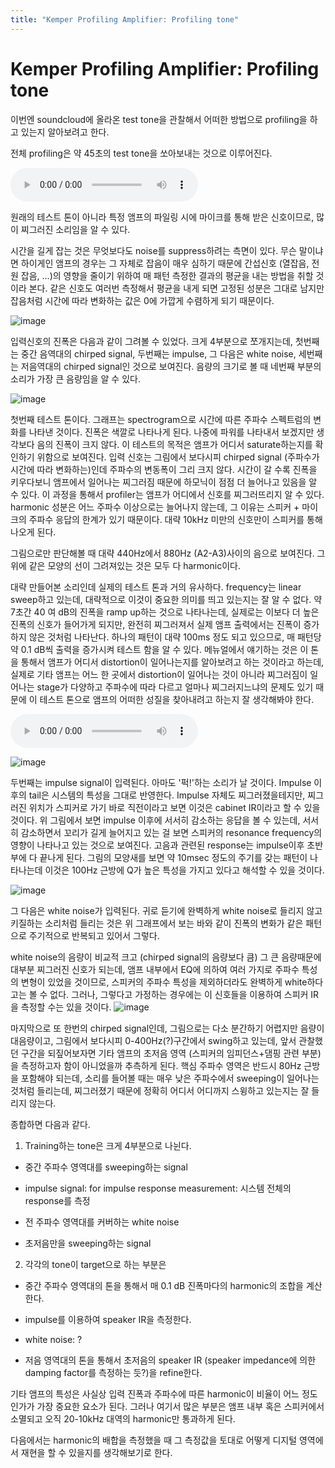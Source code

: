 ```yaml
---
title: "Kemper Profiling Amplifier: Profiling tone"
---
```

# Kemper Profiling Amplifier: Profiling tone


이번엔 soundcloud에 올라온 test tone을 관찰해서 어떠한 방법으로 profiling을 하고 있는지 알아보려고 한다.




전체 profiling은 약 45초의 test tone을 쏘아보내는 것으로 이루어진다.







<audio src="/assets/images/c1d200a26167f57fcff8c75a4c824f88.mp3" controls preload></audio>





원래의 테스트 톤이 아니라 특정 앰프의 파일링 시에 마이크를 통해 받은 신호이므로, 많이 찌그러진 소리임을 알 수 있다.




시간을 길게 잡는 것은 무엇보다도 noise를 suppress하려는 측면이 있다. 무슨 말이냐면 하이게인 앰프의 경우는 그 자체로 잡음이 매우 심하기 때문에 간섭신호 (열잡음, 전원 잡음, ...)의 영향을 줄이기 위하여 매 패턴 측정한 결과의 평균을 내는 방법을 취할 것이라 본다. 같은 신호도 여러번 측정해서 평균을 내게 되면 고정된 성분은 그대로 남지만 잡음처럼 시간에 따라 변화하는 값은 0에 가깝게 수렴하게 되기 때문이다.






![image](/assets/images/920dea7c8f79a6ed32d4bbc9241e6a2a.png)

입력신호의 진폭은 다음과 같이 그려볼 수 있었다. 크게 4부분으로 쪼개지는데, 첫번째는 중간 음역대의 chirped signal, 두번째는 impulse, 그 다음은 white noise, 세번째는 저음역대의 chirped signal인 것으로 보여진다. 음량의 크기로 볼 때 네번째 부분의 소리가 가장 큰 음량임을 알 수 있다. 

![image](/assets/images/d6d6301278b349289d534c3f7b0f0c1c.png)

첫번째 테스트 톤이다. 그래프는 spectrogram으로 시간에 따른 주파수 스펙트럼의 변화를 나타낸 것이다. 진폭은 색깔로 나타나게 된다. 나중에 파워를 나타내서 보겠지만 생각보다 음의 진폭이 크지 않다. 이 테스트의 목적은 앰프가 어디서 saturate하는지를 확인하기 위함으로 보여진다. 입력 신호는 그림에서 보다시피 chirped signal (주파수가 시간에 따라 변화하는)인데 주파수의 변동폭이 그리 크지 않다. 시간이 갈 수록 진폭을 키우다보니 앰프에서 일어나는 찌그러짐 때문에 하모닉이 점점 더 늘어나고 있음을 알 수 있다. 이 과정을 통해서 profiler는 앰프가 어디에서 신호를 찌그러뜨리지 알 수 있다. harmonic 성분은 어느 주파수 이상으로는 늘어나지 않는데, 그 이유는 스피커 + 마이크의 주파수 응답의 한계가 있기 때문이다. 대략 10kHz 미만의 신호만이 스피커를 통해 나오게 된다.




그림으로만 판단해볼 때 대략 440Hz에서 880Hz (A2-A3)사이의 음으로 보여진다. 그 위에 같은 모양의 선이 그려져있는 것은 모두 다 harmonic이다. 




대략 만들어본 소리인데 실제의 테스트 톤과 거의 유사하다. frequency는 linear sweep하고 있는데, 대략적으로 이것이 중요한 의미를 띄고 있는지는 잘 알 수 없다. 약 7초간 40 여 dB의 진폭을 ramp up하는 것으로 나타나는데, 실제로는 이보다 더 높은 진폭의 신호가 들어가게 되지만, 완전히 찌그러져서 실제 앰프 출력에서는 진폭이 증가하지 않은 것처럼 나타난다. 하나의 패턴이 대략 100ms 정도 되고 있으므로, 매 패턴당 약 0.1 dB씩 출력을 증가시켜 테스트 함을 알 수 있다. 메뉴얼에서 얘기하는 것은 이 톤을 통해서 앰프가 어디서 distortion이 일어나는지를 알아보려고 하는 것이라고 하는데, 실제로 기타 앰프는 어느 한 곳에서 distortion이 일어나는 것이 아니라 찌그러짐이 일어나는 stage가 다양하고 주파수에 따라 다르고 얼마나 찌그러지느냐의 문제도 있기 때문에 이 테스트 톤으로 앰프의 어떠한 성질을 찾아내려고 하는지 잘 생각해봐야 한다.







<audio src="/assets/images/1b24bcce5dbe5d464bd41872033f4bd2.mp3" controls preload></audio>










![image](/assets/images/a849001bb0b3b2af15ffc8b17e0fb5df.png)




두번째는 impulse signal이 입력된다. 아마도 '퍽!'하는 소리가 날 것이다. Impulse 이후의 tail은 시스템의 특성을 그대로 반영한다. Impulse 자체도 찌그러졌을테지만, 찌그러진 위치가 스피커로 가기 바로 직전이라고 보면 이것은 cabinet IR이라고 할 수 있을 것이다. 위 그림에서 보면 impulse 이후에 서서히 감소하는 응답을 볼 수 있는데, 서서히 감소하면서 꼬리가 길게 늘어지고 있는 걸 보면 스피커의 resonance frequency의 영향이 나타나고 있는 것으로 보여진다. 고음과 관련된 response는 impulse이후 초반부에 다 끝나게 된다. 그림의 모양새를 보면 약 10msec 정도의 주기를 갖는 패턴이 나타나는데 이것은 100Hz 근방에 Q가 높은 특성을 가지고 있다고 해석할 수 있을 것이다.




![image](/assets/images/4c0b58060efadf84ee9ade330a147e84.png)

그 다음은 white noise가 입력된다. 귀로 듣기에 완벽하게 white noise로 들리지 않고 키질하는 소리처럼 들리는 것은 위 그래프에서 보는 바와 같이 진폭의 변화가 같은 패턴으로 주기적으로 반복되고 있어서 그렇다. 




white noise의 음량이 비교적 크고 (chirped signal의 음량보다 큼) 그 큰 음량때문에 대부분 찌그러진 신호가 되는데, 앰프 내부에서 EQ에 의하여 여러 가지로 주파수 특성의 변형이 있었을 것이므로, 스피커의 주파수 특성을 제외하더라도 완벽하게 white하다고는 볼 수 없다. 그러나, 그렇다고 가정하는 경우에는 이 신호들을 이용하여 스피커 IR을 측정할 수는 있을 것이다.
![image](/assets/images/202c90ecbd225aba709c7ba74703b498.png)

마지막으로 또 한번의 chirped signal인데, 그림으로는 다소 분간하기 어렵지만 음량이 대음량이고, 그림에서 보다시피 0-400Hz(?)구간에서 swing하고 있는데, 앞서 관찰했던 구간을 되짚어보자면 기타 앰프의 초저음 영역 (스피커의 임피던스+댐핑 관련 부분)을 측정하고자 함이 아니었을까 추측하게 된다. 핵심 주파수 영역은 반드시 80Hz 근방을 포함해야 되는데, 소리를 들어볼 때는 매우 낮은 주파수에서 sweeping이 일어나는 것처럼 들리는데, 찌그러졌기 때문에 정확히 어디서 어디까지 스윙하고 있는지는 잘 들리지 않는다. 





종합하면 다음과 같다.




1) Training하는 tone은 크게 4부분으로 나뉜다. 

- 중간 주파수 영역대를 sweeping하는 signal

- impulse signal: for impulse response measurement: 시스템 전체의 response를 측정

- 전 주파수 영역대를 커버하는 white noise

- 초저음만을 sweeping하는 signal




2) 각각의 tone이 target으로 하는 부분은

- 중간 주파수 영역대의 톤을 통해서 매 0.1 dB 진폭마다의 harmonic의 조합을 계산한다. 

- impulse를 이용하여 speaker IR을 측정한다.

- white noise: ?

- 저음 영역대의 톤을 통해서 초저음의 speaker IR (speaker impedance에 의한 damping factor를 측정하는 듯?)을 refine한다.




기타 앰프의 특성은 사실상 입력 진폭과 주파수에 따른 harmonic이 비율이 어느 정도인가가 가장 중요한 요소가 된다. 그러나 여기서 많은 부분은 앰프 내부 혹은 스피커에서 소멸되고 오직 20-10kHz 대역의 harmonic만 통과하게 된다. 




다음에서는 harmonic의 배합을 측정했을 때 그 측정값을 토대로 어떻게 디지털 영역에서 재현을 할 수 있을지를 생각해보기로 한다. 














